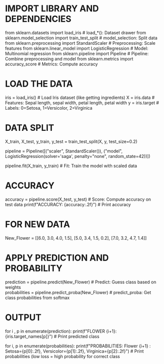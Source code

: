 # IMPORT LIBRARY AND DEPENDENCIES
from sklearn.datasets import load_iris  # load_*(): Dataset drawer
from sklearn.model_selection import train_test_split  # model_selection: Split data
from sklearn.preprocessing import StandardScaler  # Preprocessing: Scale features
from sklearn.linear_model import LogisticRegression  # Model: Multinomial regression
from sklearn.pipeline import Pipeline  # Pipeline: Combine preprocessing and model
from sklearn.metrics import accuracy_score  # Metrics: Compute accuracy

# LOAD THE DATA
iris = load_iris()  # Load Iris dataset (like getting ingredients)
X = iris.data  # Features: Sepal length, sepal width, petal length, petal width
y = iris.target  # Labels: 0=Setosa, 1=Versicolor, 2=Virginica

# DATA SPLIT
X_train, X_test, y_train, y_test = train_test_split(X, y, test_size=0.2) 

pipeline = Pipeline([("scaler", StandardScaler()), ("model", LogisticRegression(solver='saga', penalty="none", random_state=42))])

pipeline.fit(X_train, y_train)  # Fit: Train the model with scaled data

# ACCURACY
accuracy = pipeline.score(X_test, y_test)  # Score: Compute accuracy on test data
print(f"ACCURACY: {accuracy:.2f}")  # Print accuracy


# FOR NEW DATA
New_Flower = [[6.0, 3.0, 4.0, 1.5], [5.0, 3.4, 1.5, 0.2], [7.0, 3.2, 4.7, 1.4]]


# APPLY PREDICTION AND PROBABILITY
prediction = pipeline.predict(New_Flower)  # Predict: Guess class based on weights       
probabilities = pipeline.predict_proba(New_Flower)  # predict_proba: Get class probabilities from softmax
# OUTPUT
for i , p in enumerate(prediction):
    print(f"FLOWER {i+1}: {iris.target_names[p]}")  # Print predicted class

for i, p in enumerate(probabilities):
    print(f"PROBABILITIES: Flower {i+1} : Setosa={p[0]:.2f}, Versicolor={p[1]:.2f}, Virginica={p[2]:.2f}")  # Print probabilities (low loss = high probability for correct class

